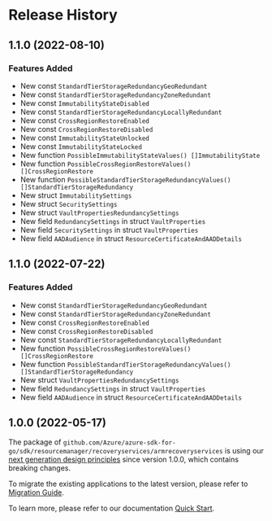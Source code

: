 # Release History

## 1.1.0 (2022-08-10)
### Features Added

- New const `StandardTierStorageRedundancyGeoRedundant`
- New const `StandardTierStorageRedundancyZoneRedundant`
- New const `ImmutabilityStateDisabled`
- New const `StandardTierStorageRedundancyLocallyRedundant`
- New const `CrossRegionRestoreEnabled`
- New const `CrossRegionRestoreDisabled`
- New const `ImmutabilityStateUnlocked`
- New const `ImmutabilityStateLocked`
- New function `PossibleImmutabilityStateValues() []ImmutabilityState`
- New function `PossibleCrossRegionRestoreValues() []CrossRegionRestore`
- New function `PossibleStandardTierStorageRedundancyValues() []StandardTierStorageRedundancy`
- New struct `ImmutabilitySettings`
- New struct `SecuritySettings`
- New struct `VaultPropertiesRedundancySettings`
- New field `RedundancySettings` in struct `VaultProperties`
- New field `SecuritySettings` in struct `VaultProperties`
- New field `AADAudience` in struct `ResourceCertificateAndAADDetails`


## 1.1.0 (2022-07-22)
### Features Added

- New const `StandardTierStorageRedundancyGeoRedundant`
- New const `StandardTierStorageRedundancyZoneRedundant`
- New const `CrossRegionRestoreEnabled`
- New const `CrossRegionRestoreDisabled`
- New const `StandardTierStorageRedundancyLocallyRedundant`
- New function `PossibleCrossRegionRestoreValues() []CrossRegionRestore`
- New function `PossibleStandardTierStorageRedundancyValues() []StandardTierStorageRedundancy`
- New struct `VaultPropertiesRedundancySettings`
- New field `RedundancySettings` in struct `VaultProperties`
- New field `AADAudience` in struct `ResourceCertificateAndAADDetails`


## 1.0.0 (2022-05-17)

The package of `github.com/Azure/azure-sdk-for-go/sdk/resourcemanager/recoveryservices/armrecoveryservices` is using our [next generation design principles](https://azure.github.io/azure-sdk/general_introduction.html) since version 1.0.0, which contains breaking changes.

To migrate the existing applications to the latest version, please refer to [Migration Guide](https://aka.ms/azsdk/go/mgmt/migration).

To learn more, please refer to our documentation [Quick Start](https://aka.ms/azsdk/go/mgmt).
